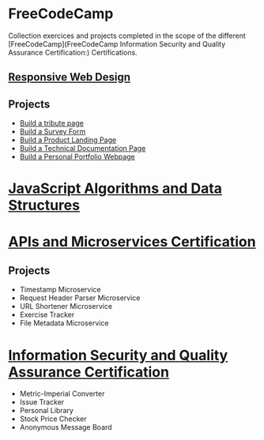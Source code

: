 # FreeCodeCamp
Collection exercices and projects completed in the scope of the different [FreeCodeCamp](FreeCodeCamp Information Security and Quality Assurance Certification:) Certifications.
## [Responsive Web Design](https://www.freecodecamp.org/certification/r1oga/responsive-web-design)
## Projects
- [Build a tribute page](https://gist.github.com/r1oga/4ed6e21b40effb29e41967c2512477be)
- [Build a Survey Form](https://gist.github.com/r1oga/6677e6c2049ef5470b3eb136b338b63f)
- [Build a Product Landing Page](https://gist.github.com/r1oga/7b5ff2dd0214dc032daebc2ab05254b6)
- [Build a Technical Documentation Page](https://gist.github.com/r1oga/48af8ea93efa54f162360194e296fbfd)
- [Build a Personal Portfolio Webpage](https://gist.github.com/r1oga/1ccf07cb8a66f00237f0690286802b75)

# [JavaScript Algorithms and Data Structures](https://www.freecodecamp.org/certification/r1oga/javascript-algorithms-and-data-structures)
# [APIs and Microservices Certification](https://www.freecodecamp.org/certification/r1oga/apis-and-microservices)
## Projects
- Timestamp Microservice
- Request Header Parser Microservice
- URL Shortener Microservice
- Exercise Tracker
- File Metadata Microservice
# [Information Security and Quality Assurance Certification]()
- Metric-Imperial Converter
- Issue Tracker
- Personal Library
- Stock Price Checker
- Anonymous Message Board

